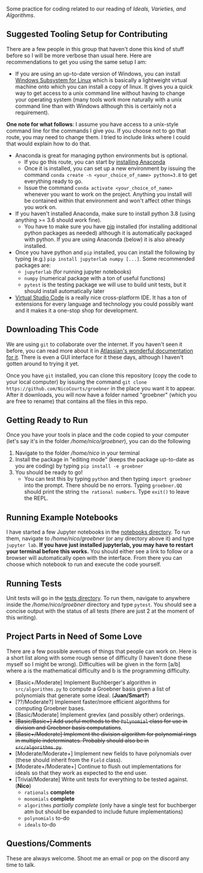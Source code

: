Some practice for coding related to our reading of *Ideals, Varieties, and Algorithms*.

## Suggested Tooling Setup for Contributing
There are a few people in this group that haven't done this kind of stuff before so I will be more verbose than usual here. Here are recommendations to get you using the same setup I am:
- If you are using an up-to-date version of Windows, you can install [Windows Subsystem for Linux](https://docs.microsoft.com/en-us/windows/wsl/install-win10) which is basically a lightweight virtual machine onto which you can install a copy of linux. It gives you a quick way to get access to a unix command line without having to change your operating system (many tools work more naturally with a unix command line than with Windows although this is certainly not a requirement).

**One note for what follows**: I assume you have access to a unix-style command line for the commands I give you. If you choose not to go that route, you may need to change them. I tried to include links where I could that would explain how to do that.
- Anaconda is great for managing python environments but is optional.
    - If you go this route, you can start by [installing Anaconda](https://conda.io/projects/conda/en/latest/user-guide/install/index.html)
    - Once it is installed, you can set up a new environment by issuing the command
    `conda create -n <your_choice_of_name> python=3.8` to get everything ready to go.
    - Issue the command `conda activate <your_choice_of_name>` whenever you want to 
    work on the project. Anything you install will be contained within that
    environment and won't affect other things you work on.
- If you haven't installed Anaconda, make sure to install python 3.8 (using anything >= 3.6 should work fine).
    - You have to make sure you have [pip](https://pip.pypa.io/en/stable/) installed (for installing additional python packages as needed) although it is automatically packaged with python. If you are using Anaconda (below) it is also already installed.
- Once you have python and `pip` installed, you can install the following by typing (e.g.) `pip install jupyterlab numpy [...]`. Some recommended packages are:
    - `jupyterlab` (for running jupyter notebooks)
    - `numpy` (numerical package with a ton of useful functions)
    - `pytest` is the testing package we will use to build unit tests, but it should install automatically later
- [Virtual Studio Code](https://code.visualstudio.com/) is a really nice cross-platform IDE. It has a ton of extensions for every language and technology you could possibly want and it makes it a one-stop shop for development.

## Downloading This Code
We are using `git` to collaborate over the internet. If you haven't seen it before, you can read more about it in [Atlassian's wonderful documentation for it](https://www.atlassian.com/git). There is even a GUI interface for it these days, although I haven't gotten around to trying it yet.

Once you have `git` installed, you can clone this repository (copy the code to your local computer) by issuing the command `git clone https://github.com/NicoCourts/groebner` in the place you want it to appear. After it downloads, you will now have a folder named "groebner" (which you are free to rename) that contains all the files in this repo.

## Getting Ready to Run
Once you have your tools in place and the code copied to your computer (let's say it's in the folder */home/nico/groebner*), you can do the following

1. Navigate to the folder */home/nico* in your terminal
1. Install the package in "editing mode" (keeps the package up-to-date as you are coding) by typing `pip install -e groebner`
1. You should be ready to go! 
    - You can test this by typing `python` and then typing `import groebner` into the prompt. There should be no errors. Typing `groebner.QQ` should print the string `the rational numbers`. Type `exit()` to leave the REPL.

## Running Example Notebooks
I have started a few Jupyter notebooks in the [notebooks directory](https://github.com/NicoCourts/groebner/tree/master/notebooks/). To run them, navigate to */home/nico/groebner* (or any directory above it) and type `jupyter lab`. **If you have just installed jupyterlab, you may have to restart your terminal before this works.** You should either see a link to follow or a browser will automatically open with the interface. From there you can choose which notebook to run and execute the code yourself.

## Running Tests
Unit tests will go in the [tests directory](https://github.com/NicoCourts/groebner/tree/master/tests/). To run them, navigate to anywhere inside the */home/nico/groebner* directory and type `pytest`. You should see a concise output with the status of all tests (there are just 2 at the moment of this writing).

## Project Parts in Need of Some Love
There are a few possible avenues of things that people can work on. Here is a short
list along with some rough sense of difficulty (I haven't done these myself so I 
might be wrong). Difficulties will be given in the form [a/b] where a is the mathematical difficulty and b is the programming difficulty.

- [Basic+/Moderate] Implement Buchberger's algorithm in `src/algorithms.py` to compute
a Groebner basis given a list of polynomials that generate some ideal. (**Juan/Smart?**)
- [??/Moderate?] Implement faster/more efficient algorithms for computing Groebner bases.
- [Basic/Moderate] Implement grevlex (and possibly other) orderings.
- ~~[Basic/Basic+] Add useful methods to the `Polynomial` class for use in division and Groebner basis computations~~.
- ~~[Basic+/Moderate] Implement the division algorithm for polynomial rings in multiple indeterminates. Probably should also be in `src/algorithms.py`~~.
- [Moderate/Moderate+] Implement new fields to have polynomials over (these should inherit from the `Field` class).
- [Moderate+/Moderate+] Continue to flush out implementations for ideals so that they work as expected to the end user.
- [Trivial/Moderate] Write unit tests for everything to be tested against. (**Nico**)
    - `rationals` **complete**
    - `monomials` **complete**
    - `algorithms` *partially complete* (only have a single test for buchberger atm but should be expanded to include future implementations)
    - `polynomials` to-do
    - `ideals` to-do

## Questions/Comments
These are always welcome. Shoot me an email or pop on the discord any time to talk.
